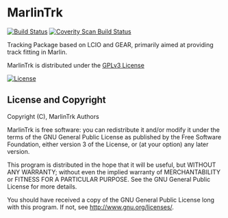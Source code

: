 # MarlinTrk
[![Build Status](https://travis-ci.org/iLCSoft/MarlinTrk.svg?branch=master)](https://travis-ci.org/iLCSoft/MarlinTrk)
[![Coverity Scan Build Status](https://scan.coverity.com/projects/12364/badge.svg)](https://scan.coverity.com/projects/ilcsoft-marlintrk)

Tracking Package based on LCIO and GEAR, primarily aimed at providing track fitting in Marlin.

MarlinTrk is distributed under the [GPLv3 License](http://www.gnu.org/licenses/gpl-3.0.en.html)

[![License](https://www.gnu.org/graphics/gplv3-127x51.png)](https://www.gnu.org/licenses/gpl-3.0.en.html)


## License and Copyright
Copyright (C), MarlinTrk Authors

MarlinTrk is free software: you can redistribute it and/or modify it under the terms of the GNU General Public License as published by the Free Software Foundation, either version 3 of the License, or (at your option) any later version.

This program is distributed in the hope that it will be useful, but WITHOUT ANY WARRANTY; without even the implied warranty of MERCHANTABILITY or FITNESS FOR A PARTICULAR PURPOSE.  See the GNU General Public License for more details.

You should have received a copy of the GNU General Public License long with this program.  If not, see <http://www.gnu.org/licenses/>.
